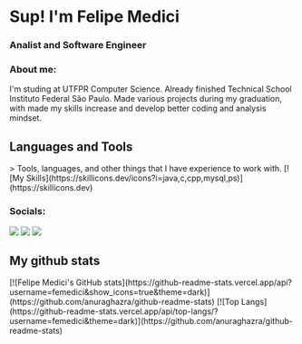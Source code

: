 <h1 align="left" id="macropower-title">Sup! I'm Felipe Medici</h1>
<h3 align="left">Analist and Software Engineer</h3>

<h3 align="left">About me:</h3>
I'm studing at UTFPR Computer Science. Already finished Technical School Instituto Federal São Paulo. 
Made various projects during my graduation, with made my skills increase and develop better coding and analysis mindset.

<br>

<h2 align="left" id="macropower-tech">Languages and Tools</h2>
> Tools, languages, and other things that I have experience to work with.
[![My Skills](https://skillicons.dev/icons?i=java,c,cpp,mysql,ps)](https://skillicons.dev)

<h3 align="left">Socials:</h3>
<a href="https://www.instagram.com/o.medici/"><img src="https://github.com/gauravghongde/social-icons/blob/master/PNG/Color/Instagram.png?raw=true"></a>
<a href ="mailto:ic1dem.contato@gmail.com"><img src="https://github.com/gauravghongde/social-icons/blob/master/PNG/Color/Gmail.png?raw=true"></a>
<a href ="https://www.linkedin.com/in/femedici/"><img src="https://www.linkedin.com/in/femedici/"></a>

<h2 align="left" id="macropower-tech">My github stats</h2>

<div> 
[![Felipe Medici's GitHub stats](https://github-readme-stats.vercel.app/api?username=femedici&show_icons=true&theme=dark)](https://github.com/anuraghazra/github-readme-stats)
[![Top Langs](https://github-readme-stats.vercel.app/api/top-langs/?username=femedici&theme=dark)](https://github.com/anuraghazra/github-readme-stats)
</div>

